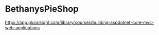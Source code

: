 # BethanysPieShop
https://app.pluralsight.com/library/courses/building-aspdotnet-core-mvc-web-applications
